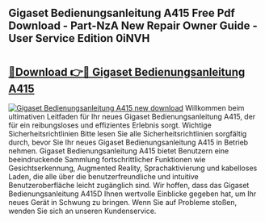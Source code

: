 ## Gigaset Bedienungsanleitung A415 Free Pdf Download - Part-NzA New Repair Owner Guide - User Service Edition 0iNVH

# <h2><a href="http://df1u5nq.blite.top/?on=Gigaset+Bedienungsanleitung+A415">🔗Download 👉🔴 Gigaset Bedienungsanleitung A415</a></h2>

[![Gigaset Bedienungsanleitung A415 new download](https://i.imgur.com/lujVjoI.png)](http://df1u5nq.blite.top/?on=Gigaset+Bedienungsanleitung+A415)
Willkommen beim ultimativen Leitfaden für Ihr neues Gigaset Bedienungsanleitung A415, der für ein reibungsloses und effizientes Erlebnis sorgt. Wichtige Sicherheitsrichtlinien Bitte lesen Sie alle Sicherheitsrichtlinien sorgfältig durch, bevor Sie Ihr neues Gigaset Bedienungsanleitung A415 in Betrieb nehmen. Gigaset Bedienungsanleitung A415 bietet Benutzern eine beeindruckende Sammlung fortschrittlicher Funktionen wie Gesichtserkennung, Augmented Reality, Sprachaktivierung und kabelloses Laden, die alle über die benutzerfreundliche und intuitive Benutzeroberfläche leicht zugänglich sind. Wir hoffen, dass das Gigaset Bedienungsanleitung A415D Ihnen wertvolle Einblicke gegeben hat, um Ihr neues Gerät in Schwung zu bringen. Wenn Sie auf Probleme stoßen, wenden Sie sich an unseren Kundenservice.
